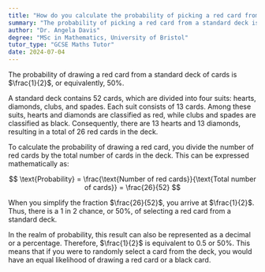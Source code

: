 ```yaml
---
title: "How do you calculate the probability of picking a red card from a standard deck?"
summary: "The probability of picking a red card from a standard deck is 1/2 or 50%."
author: "Dr. Angela Davis"
degree: "MSc in Mathematics, University of Bristol"
tutor_type: "GCSE Maths Tutor"
date: 2024-07-04
---
```


The probability of drawing a red card from a standard deck of cards is $\frac{1}{2}$, or equivalently, $50\%$.

A standard deck contains $52$ cards, which are divided into four suits: hearts, diamonds, clubs, and spades. Each suit consists of $13$ cards. Among these suits, hearts and diamonds are classified as red, while clubs and spades are classified as black. Consequently, there are $13$ hearts and $13$ diamonds, resulting in a total of $26$ red cards in the deck.

To calculate the probability of drawing a red card, you divide the number of red cards by the total number of cards in the deck. This can be expressed mathematically as:

$$ 
\text{Probability} = \frac{\text{Number of red cards}}{\text{Total number of cards}} = \frac{26}{52} 
$$

When you simplify the fraction $\frac{26}{52}$, you arrive at $\frac{1}{2}$. Thus, there is a $1$ in $2$ chance, or $50\%$, of selecting a red card from a standard deck.

In the realm of probability, this result can also be represented as a decimal or a percentage. Therefore, $\frac{1}{2}$ is equivalent to $0.5$ or $50\%$. This means that if you were to randomly select a card from the deck, you would have an equal likelihood of drawing a red card or a black card.
    